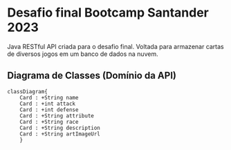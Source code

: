 # Desafio final Bootcamp Santander 2023

Java RESTful API criada para o desafio final.
Voltada para armazenar cartas de diversos jogos em um banco de dados na nuvem.

## Diagrama de Classes (Domínio da API)

```mermaid
classDiagram{
    Card : +String name
    Card : +int attack
    Card : +int defense
    Card : +String attribute
    Card : +String race
    Card : +String description
    Card : +String artImageUrl
    }
```    
